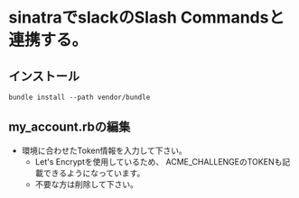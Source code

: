 # sinatraでslackのSlash Commandsと連携する。

## インストール

```
bundle install --path vendor/bundle
```

## my_account.rbの編集

- 環境に合わせたToken情報を入力して下さい。
  - Let's Encryptを使用しているため、
    ACME_CHALLENGEのTOKENも記載できるようになっています。
  - 不要な方は削除して下さい。
